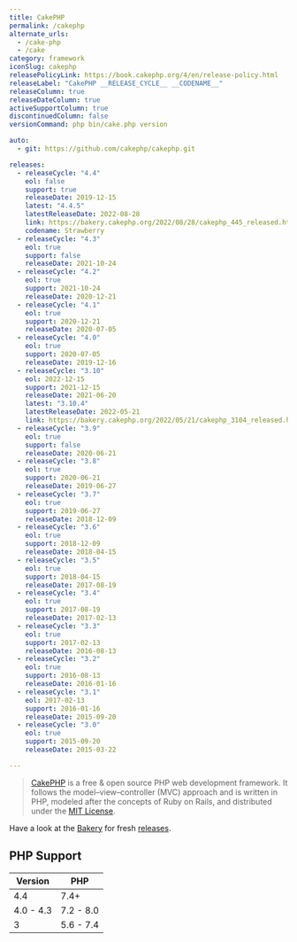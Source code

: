 ```yaml
---
title: CakePHP
permalink: /cakephp
alternate_urls:
  - /cake-php
  - /cake
category: framework
iconSlug: cakephp
releasePolicyLink: https://book.cakephp.org/4/en/release-policy.html
releaseLabel: "CakePHP __RELEASE_CYCLE__ __CODENAME__"
releaseColumn: true
releaseDateColumn: true
activeSupportColumn: true
discontinuedColumn: false
versionCommand: php bin/cake.php version

auto:
  - git: https://github.com/cakephp/cakephp.git

releases:
  - releaseCycle: "4.4"
    eol: false
    support: true
    releaseDate: 2019-12-15
    latest: "4.4.5"
    latestReleaseDate: 2022-08-28
    link: https://bakery.cakephp.org/2022/08/28/cakephp_445_released.html
    codename: Strawberry
  - releaseCycle: "4.3"
    eol: true
    support: false
    releaseDate: 2021-10-24
  - releaseCycle: "4.2"
    eol: true
    support: 2021-10-24
    releaseDate: 2020-12-21
  - releaseCycle: "4.1"
    eol: true
    support: 2020-12-21
    releaseDate: 2020-07-05
  - releaseCycle: "4.0"
    eol: true
    support: 2020-07-05
    releaseDate: 2019-12-16
  - releaseCycle: "3.10"
    eol: 2022-12-15
    support: 2021-12-15
    releaseDate: 2021-06-20
    latest: "3.10.4"
    latestReleaseDate: 2022-05-21
    link: https://bakery.cakephp.org/2022/05/21/cakephp_3104_released.html
  - releaseCycle: "3.9"
    eol: true
    support: false
    releaseDate: 2020-06-21
  - releaseCycle: "3.8"
    eol: true
    support: 2020-06-21
    releaseDate: 2019-06-27
  - releaseCycle: "3.7"
    eol: true
    support: 2019-06-27
    releaseDate: 2018-12-09
  - releaseCycle: "3.6"
    eol: true
    support: 2018-12-09
    releaseDate: 2018-04-15
  - releaseCycle: "3.5"
    eol: true
    support: 2018-04-15
    releaseDate: 2017-08-19
  - releaseCycle: "3.4"
    eol: true
    support: 2017-08-19
    releaseDate: 2017-02-13
  - releaseCycle: "3.3"
    eol: true
    support: 2017-02-13
    releaseDate: 2016-08-13
  - releaseCycle: "3.2"
    eol: true
    support: 2016-08-13
    releaseDate: 2016-01-16
  - releaseCycle: "3.1"
    eol: 2017-02-13
    support: 2016-01-16
    releaseDate: 2015-09-20
  - releaseCycle: "3.0"
    eol: true
    support: 2015-09-20
    releaseDate: 2015-03-22

---
```


> [CakePHP](https://cakephp.org/) is a free & open source PHP web development framework.  It follows the model–view–controller (MVC) approach and is written in PHP, modeled after the concepts of Ruby on Rails, and distributed under the [MIT License](https://en.wikipedia.org/wiki/MIT_License).

Have a look at the [Bakery](https://bakery.cakephp.org/) for fresh [releases](https://bakery.cakephp.org/categories/release.html).
  
## PHP Support

Version    | PHP
-----------|-----------
4.4        | 7.4+
4.0 - 4.3  | 7.2 - 8.0
3          | 5.6 - 7.4
 
  
